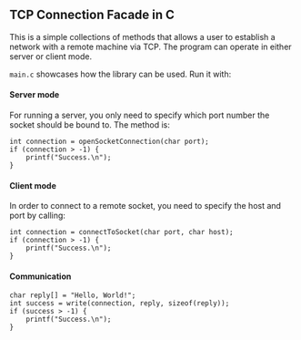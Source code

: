## TCP Connection Facade in C
This is a simple collections of methods that allows a user to establish a network with a remote machine via TCP. The program can operate in either server or client mode.

`main.c` showcases how the library can be used. Run it with:

#### Server mode
For running a server, you only need to specify which port number the socket should be bound to. The method is: 

```
int connection = openSocketConnection(char port);
if (connection > -1) {
    printf("Success.\n");
}
```


#### Client mode
In order to connect to a remote socket, you need to specify the host and port by calling: 

```
int connection = connectToSocket(char port, char host);
if (connection > -1) {
    printf("Success.\n");
}
```

#### Communication
```
char reply[] = "Hello, World!";
int success = write(connection, reply, sizeof(reply));
if (success > -1) {
    printf("Success.\n");
}
```